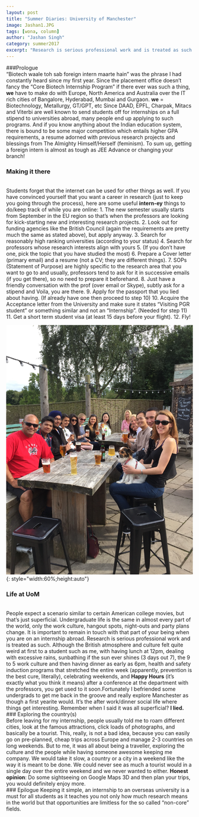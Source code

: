```yaml
---
layout: post
title: "Summer Diaries: University of Manchester"
image: Jashan1.JPG
tags: [wona, column]
author: "Jashan Singh"
category: summer2017 
excerpt: "Research is serious professional work and is treated as such. Although the British atmosphere and culture felt quite weird at first to a student such as me, with having lunch at 12pm, dealing with excessive rains, sunbathing if the sun ever shines (3 days out 7), the 9 to 5 work culture and then having dinner as early as 6pm, health and safety induction programs that stretched the entire week (apparently, prevention is the best cure, literally), celebrating weekends, and Happy Hours (it’s exactly what you think it means) after a conference at the department with the professors, you get used to it soon."
---
```


###Prologue
<br>
“Biotech waale toh sab foreign intern maarte hain” was the phrase I had constantly heard since my first year. Since the placement office doesn’t fancy the “Core Biotech Internship Program” if there ever was such a thing, <b>we</b> have to make do with Europe, North America and Australia over the IT rich cities of Bangalore, Hyderabad, Mumbai and Gurgaon. 
<b>we</b> = Biotechnology, Metallurgy, GT/GPT, etc
Since DAAD, EPFL, Charpak, Mitacs and Viterbi are well known to send students off for internships on a full stipend to universities abroad, many people end up applying to such programs. And if you know anything about the Indian education system, there is bound to be some major competition which entails higher GPA requirements, a resume adorned with previous research projects and blessings from The Almighty Himself/Herself (feminism). 
To sum up, getting a foreign intern is almost as tough as JEE Advance or changing your branch!
<br>
### Making it there 
<br>
Students forget that the internet can be used for other things as well. If you have convinced yourself that you want a career in research (just to keep you going through the process), here are some useful <b>intern-ey</b> things to do/keep track of while you are online:
1. The new semester usually starts from September in the EU region so that’s when the professors are looking for kick-starting new and interesting research projects.
2. Look out for funding agencies like the British Council (again the requirements are pretty much the same as stated above), but apply anyway.
3. Search for reasonably high ranking universities (according to your status)
4. Search for professors whose research interests align with yours
5. (If you don’t have one, pick the topic that you have studied the most)
6. Prepare a Cover letter (primary email) and a resume (not a CV; they are different things).
7. SOPs (Statement of Purpose) are highly specific to the research area that you want to go to and usually, professors tend to ask for it in successive emails (if you get there), so no need to prepare it beforehand.
8. Just have a friendly conversation with the prof (over email or Skype), subtly ask for a stipend and Voila, you are there.
9. Apply for the passport that you lied about having. (If already have one then proceed to step 10)
10. Acquire the Acceptance letter from the University and make sure it states “Visiting PGR student” or something similar and not an “Internship”. (Needed for step 11)
11. Get a short term student visa (at least 15 days before your flight).
12. Fly!


![pic2](/images/posts/Jashan2.JPG){: style="width:60%;height:auto"}

### Life at UoM
<br>
People expect a scenario similar to certain American college movies, but that’s just superficial.
Undergraduate life is the same in almost every part of the world, only the work culture, hangout spots, night-outs and party plans change. It is important to remain in touch with that part of your being when you are on an internship abroad. 
Research is serious professional work and is treated as such. Although the British atmosphere and culture felt quite weird at first to a student such as me, with having lunch at 12pm, dealing with excessive rains, sunbathing if the sun ever shines (3 days out 7), the 9 to 5 work culture and then having dinner as early as 6pm, health and safety induction programs that stretched the entire week (apparently, prevention is the best cure, literally), celebrating weekends, and <b>Happy Hours</b> (it’s exactly what you think it means) after a conference at the department with the professors, you get used to it soon.Fortunately I befriended some undergrads to get me back in the groove and really explore Manchester as though a first yearite would. It’s the after work/dinner social life where things get interesting.
Remember when I said it was all superficial? <b>I lied. </b>
<br>
### Exploring the country(s)
<br>
Before leaving for my internship, people usually told me to roam different cities, look at the famous attractions, click loads of photographs, and basically be a tourist. This, really, is not a bad idea, because you can easily go on pre-planned, cheap trips across Europe and manage 2-3 countries on long weekends.
But to me, it was all about being a traveller, exploring the culture and the people while having someone awesome keeping me company. We would take it slow, a country or a city in a weekend like the way it is meant to be done. We could never see as much a tourist would in a single day over the entire weekend and we never wanted to either.
<b>Honest opinion</b>: Do some sightseeing on Google Maps 3D and then plan your trips, you would definitely enjoy more.
<br>
### Epilogue
Keeping it simple, an internship to an overseas university is a must for all students as it teaches you not only how much research means in the world but that opportunities are limitless for the so called “non-core” fields.


